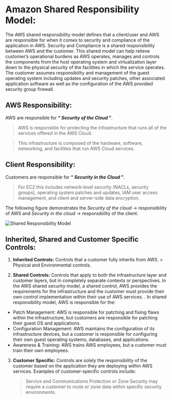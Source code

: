 # Amazon Shared Responsibility Model:
  The AWS shared responsibility model defines that a client/user and AWS are responsible for when it comes to security and compliance of the application in AWS.
  Security and Compliance is a shared responsibility between AWS and the customer. This shared model can help relieve customer’s operational burdens as AWS operates, manages and controls the components from the host operating system and virtualization layer down to the physical security of the facilities in which the service operates.
  The customer assumes responsibility and management of the guest operating system including updates and security patches, other associated application software as well as the configuration of the AWS provided security group firewall.
  
  ## AWS Responsibility:
  AWS are responsible for **“ *Security of the Cloud* ”**.
  
  > AWS is responsible for protecting the infrastructure that runs all of the services offered in the AWS Cloud.

  > This infrastructure is composed of the hardware, software, networking, and facilities that run AWS Cloud services.

  ## Client Responsibility:
  Customers are responsible for **“ *Security in the Cloud* ”**.

  >For EC2 this includes network-level security (NACLs, security groups), operating system patches and updates, IAM user access management, and client and server-side data encryption.

The following figure demonstrates the *Security of the cloud* -> responsibility of AWS and *Security in the cloud* -> responsibility of the client:

![Shared Responsibility Model](https://user-images.githubusercontent.com/71292230/190472463-0273663e-9e95-4892-8eb0-d16705978da8.png)

## Inherited, Shared and Customer Specific Controls:
  1. **Inherited Controls:** Controls that a customer fully inherits from AWS.
    > Physical and Environmental controls.

  2. **Shared Controls:** Controls that apply to both the infrastructure layer and customer layers, but in completely separate contexts or perspectives.
    In the AWS shared security model, a shared control, AWS provides the requirements for the infrastructure and the customer must provide their own control implementation within their use of AWS services. .
    In shared responsibility model, AWS is responsible for the:
    
   - Patch Management: AWS is responsible for patching and fixing flaws within the infrastructure, but customers are responsible for patching their guest OS and applications.
   - Configuration Management: AWS maintains the configuration of its infrastructure devices, but a customer is responsible for configuring their own guest operating systems, databases, and applications.
   - Awareness & Training: AWS trains AWS employees, but a customer must train their own employees.

3. **Customer Specific:** Controls are solely the responsibility of the customer based on the application they are deploying within AWS services.
    Examples of customer-specific controls include:
    
    > Service and Communications Protection or Zone Security may require a customer to route or zone data within specific security environments.
